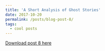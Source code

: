 ```yaml
---
title: 'A Short Analysis of Ghost Stories'
date: 2017-10-20
permalink: /posts/blog-post-8/
tags:
  - cool posts
---
```


<a href = "http://chengguo2000.github.io/files/Blog-Posts/8_-_A_Short_Analysis_of_Ghost_Stories.pdf">Download post 8 here</a>